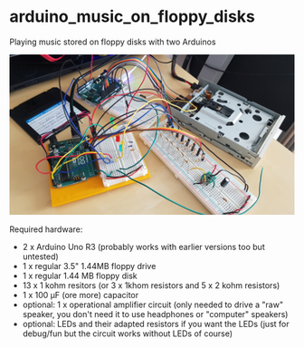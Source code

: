 # arduino_music_on_floppy_disks
Playing music stored on floppy disks with two Arduinos

![General overview](/images/overview.jpg?raw=true)

Required hardware:
* 2 x Arduino Uno R3 (probably works with earlier versions too but untested)
* 1 x regular 3.5" 1.44MB floppy drive
* 1 x regular 1.44 MB floppy disk
* 13 x 1 kohm resitors (or 3 x 1khom resistors and 5 x 2 kohm resistors)
* 1 x 100 µF (ore more) capacitor
* optional: 1 x operational amplifier circuit (only needed to drive a "raw" speaker, you don't need it to use headphones or "computer" speakers)
* optional: LEDs and their adapted resistors if you want the LEDs (just for debug/fun but the circuit works without LEDs of course)
